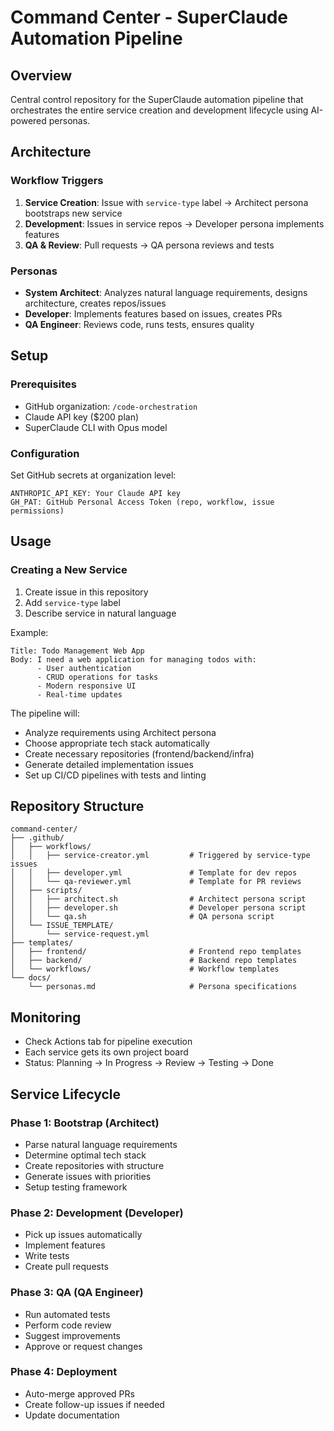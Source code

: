 # Command Center - SuperClaude Automation Pipeline

## Overview
Central control repository for the SuperClaude automation pipeline that orchestrates the entire service creation and development lifecycle using AI-powered personas.

## Architecture

### Workflow Triggers
1. **Service Creation**: Issue with `service-type` label → Architect persona bootstraps new service
2. **Development**: Issues in service repos → Developer persona implements features
3. **QA & Review**: Pull requests → QA persona reviews and tests

### Personas
- **System Architect**: Analyzes natural language requirements, designs architecture, creates repos/issues
- **Developer**: Implements features based on issues, creates PRs
- **QA Engineer**: Reviews code, runs tests, ensures quality

## Setup

### Prerequisites
- GitHub organization: `/code-orchestration`
- Claude API key ($200 plan)
- SuperClaude CLI with Opus model

### Configuration
Set GitHub secrets at organization level:
```
ANTHROPIC_API_KEY: Your Claude API key
GH_PAT: GitHub Personal Access Token (repo, workflow, issue permissions)
```

## Usage

### Creating a New Service
1. Create issue in this repository
2. Add `service-type` label
3. Describe service in natural language

Example:
```
Title: Todo Management Web App
Body: I need a web application for managing todos with:
      - User authentication
      - CRUD operations for tasks
      - Modern responsive UI
      - Real-time updates
```

The pipeline will:
- Analyze requirements using Architect persona
- Choose appropriate tech stack automatically
- Create necessary repositories (frontend/backend/infra)
- Generate detailed implementation issues
- Set up CI/CD pipelines with tests and linting

## Repository Structure
```
command-center/
├── .github/
│   ├── workflows/
│   │   ├── service-creator.yml         # Triggered by service-type issues
│   │   ├── developer.yml               # Template for dev repos
│   │   └── qa-reviewer.yml             # Template for PR reviews
│   ├── scripts/
│   │   ├── architect.sh                # Architect persona script
│   │   ├── developer.sh                # Developer persona script
│   │   └── qa.sh                       # QA persona script
│   └── ISSUE_TEMPLATE/
│       └── service-request.yml
├── templates/
│   ├── frontend/                       # Frontend repo templates
│   ├── backend/                        # Backend repo templates
│   └── workflows/                      # Workflow templates
└── docs/
    └── personas.md                     # Persona specifications
```

## Monitoring
- Check Actions tab for pipeline execution
- Each service gets its own project board
- Status: Planning → In Progress → Review → Testing → Done

## Service Lifecycle

### Phase 1: Bootstrap (Architect)
- Parse natural language requirements
- Determine optimal tech stack
- Create repositories with structure
- Generate issues with priorities
- Setup testing framework

### Phase 2: Development (Developer)
- Pick up issues automatically
- Implement features
- Write tests
- Create pull requests

### Phase 3: QA (QA Engineer)
- Run automated tests
- Perform code review
- Suggest improvements
- Approve or request changes

### Phase 4: Deployment
- Auto-merge approved PRs
- Create follow-up issues if needed
- Update documentation